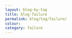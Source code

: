 ```yaml
---
layout: blog-by-tag
title: blog-failure
permalink: blog/tag/failure/
colour:
category: failure
---
```

